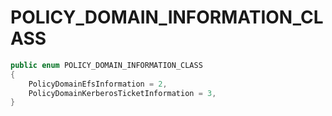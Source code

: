# POLICY\_DOMAIN\_INFORMATION\_CLASS

```csharp
public enum POLICY_DOMAIN_INFORMATION_CLASS
{
    PolicyDomainEfsInformation = 2,
    PolicyDomainKerberosTicketInformation = 3,
}
```
